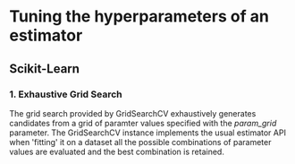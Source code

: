 # Tuning the hyperparameters of an estimator

## Scikit-Learn
### 1. Exhaustive Grid Search
The grid search provided by GridSearchCV exhaustively generates candidates from a grid of paramter values specified with the *param_grid* parameter. The 
GridSearchCV instance implements the usual estimator API when 'fitting' it on a dataset all the possible combinations of parameter values are evaluated and
the best combination is retained. 

